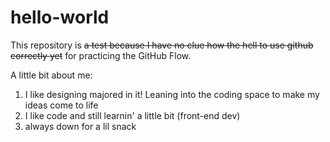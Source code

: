 # hello-world
This repository is ~~a test because I have no clue how the hell to use github correctly yet~~ for practicing the GitHub Flow.

A little bit about me:
<ol>
  <li>I like designing majored in it! Leaning into the coding space to make my ideas come to life</li>
  <li>I like code and still learnin' a little bit (front-end dev)</li>
  <li>always down for a lil snack</li>
</ol>
